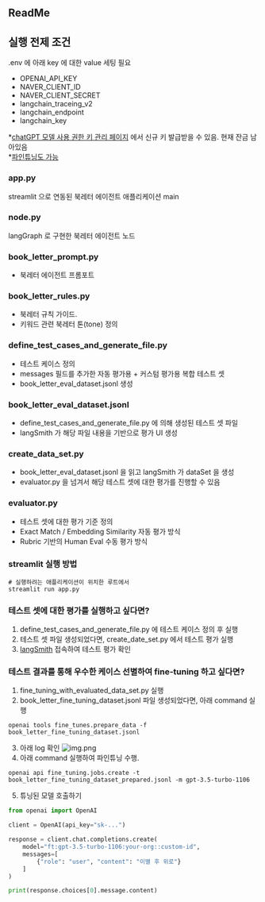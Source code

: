 ## ReadMe

## 실행 전제 조건
.env 에 아래 key 에 대한 value 세팅 필요
- OPENAI_API_KEY
- NAVER_CLIENT_ID
- NAVER_CLIENT_SECRET
- langchain_traceing_v2
- langchain_endpoint
- langchain_key

*[chatGPT 모델 사용 권한 키 관리 페이지](https://platform.openai.com/api-keys) 에서 신규 키 발급받을 수 있음.
현재 잔금 남아있음   
*[파인튜닝도 가능](https://platform.openai.com/finetune)


### app.py
streamlit 으로 연동된 북레터 에이전트 애플리케이션 main

### node.py
langGraph 로 구현한 북레터 에이전트 노드

### book_letter_prompt.py
- 북레터 에이전트 프롬포트

### book_letter_rules.py
- 북레터 규칙 가이드. 
- 키워드 관련 북레터 톤(tone) 정의

### define_test_cases_and_generate_file.py
- 테스트 케이스 정의 
- messages 필드를 추가한 자동 평가용 + 커스텀 평가용 복합 테스트 셋
- book_letter_eval_dataset.jsonl 생성

### book_letter_eval_dataset.jsonl
- define_test_cases_and_generate_file.py 에 의해 생성된 테스트 셋 파일
- langSmith 가 해당 파일 내용을 기반으로 평가 UI 생성

### create_data_set.py
- book_letter_eval_dataset.jsonl 을 읽고 langSmith 가 dataSet 을 생성
- evaluator.py 을 넘겨서 해당 테스트 셋에 대한 평가를 진행할 수 있음

### evaluator.py
- 테스트 셋에 대한 평가 기준 정의
- Exact Match / Embedding Similarity 자동 평가 방식
- Rubric 기반의 Human Eval 수동 평가 방식 


### streamlit 실행 방법
```shell
# 실행하려는 애플리케이션이 위치한 루트에서  
streamlit run app.py
```


### 테스트 셋에 대한 평가를 실행하고 싶다면?
1. define_test_cases_and_generate_file.py 에 테스트 케이스 정의 후 실행
2. 테스트 셋 파일 생성되었다면, create_date_set.py 에서 테스트 평가 실행 
3. [langSmith](https://smith.langchain.com/studio/thread?baseUrl=http%3A%2F%2F127.0.0.1%3A2024&organizationId=93533745-b108-4cf2-88f9-430dc097993e#) 접속하여 테스트 평가 확인 


### 테스트 결과를 통해 우수한 케이스 선별하여 fine-tuning 하고 싶다면?
1. fine_tuning_with_evaluated_data_set.py 실행
2. book_letter_fine_tuning_dataset.jsonl 파일 생성되었다면, 아래 command 실행
```shell
openai tools fine_tunes.prepare_data -f book_letter_fine_tuning_dataset.jsonl
```
3. 아래 log 확인
![img.png](img/img.png)
4. 아래 command 실행하여 파인튜닝 수행. 
```shell
openai api fine_tuning.jobs.create -t book_letter_fine_tuning_dataset_prepared.jsonl -m gpt-3.5-turbo-1106
```

5. 튜닝된 모델 호출하기
```python
from openai import OpenAI

client = OpenAI(api_key="sk-...")

response = client.chat.completions.create(
    model="ft:gpt-3.5-turbo-1106:your-org::custom-id",
    messages=[
        {"role": "user", "content": "이별 후 위로"}
    ]
)

print(response.choices[0].message.content)
```